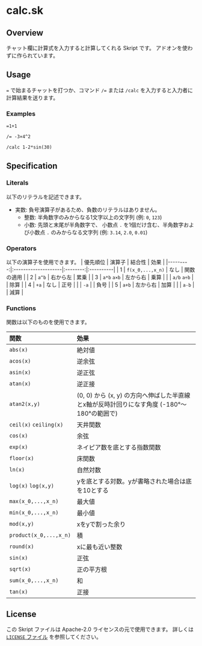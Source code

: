 # calc.sk

## Overview

チャット欄に計算式を入力すると計算してくれる Skript です。
アドオンを使わずに作られています。

## Usage

`=` で始まるチャットを打つか、コマンド `/=` または `/calc` を入力すると入力者に計算結果を送ります。

### Examples

```
=1+1
```

```
/= -3×4^2
```

```
/calc 1-2*sin(30)
```

## Specification

### Literals

以下のリテラルを記述できます。

* 実数: 負号演算子があるため、負数のリテラルはありません。
    * 整数: 半角数字のみからなる1文字以上の文字列 (例: `0`, `123`)
    * 小数: 先頭と末尾が半角数字で、
      小数点 `.` を1個だけ含む、半角数字および小数点 `.` のみからなる文字列
      (例: `3.14`, `2.0`, `0.01`)

### Operators

以下の演算子を使用できます。
| 優先順位 | 演算子               | 結合性  | 効果 |
|---------:|:--------------------|:--------:|:----------|
|        1 | `f(x_0,...,x_n)`    | なし     | 関数の適用 |
|        2 | `a^b`               | 右から左 | 累乗 |
|        3 | `a*b` `a×b`         | 左から右 | 乗算 |
|          | `a/b` `a÷b`         |         | 除算 |
|        4 | `+a`                | なし    | 正号 |
|          | `-a`                |         | 負号 |
|        5 | `a+b`               | 左から右 | 加算 |
|          | `a-b`               |         | 減算 |

### Functions

関数は以下のものを使用できます。

| 関数     | 効果 |
|:---------|:-----|
| `abs(x)` | 絶対値 |
| `acos(x)` | 逆余弦 |
| `asin(x)` | 逆正弦 |
| `atan(x)` | 逆正接 |
| `atan2(x,y)` | (0, 0) から (x, y) の方向へ伸ばした半直線とx軸が反時計回りになす角度 (-180°～180°の範囲で) |
| `ceil(x)` `ceiling(x)` | 天井関数 |
| `cos(x)` | 余弦 |
| `exp(x)` | ネイピア数を底とする指数関数 |
| `floor(x)` | 床関数 |
| `ln(x)` | 自然対数 |
| `log(x)` `log(x,y)` | yを底とする対数。yが書略された場合は底を10とする |
| `max(x_0,...,x_n)` | 最大値 |
| `min(x_0,...,x_n)` | 最小値 |
| `mod(x,y)` | xをyで割った余り |
| `product(x_0,...,x_n)` | 積 |
| `round(x)` | xに最も近い整数 |
| `sin(x)` | 正弦 |
| `sqrt(x)` | 正の平方根 |
| `sum(x_0,...,x_n)` | 和 |
| `tan(x)` | 正接 |

## License

この Skript ファイルは Apache-2.0 ライセンスの元で使用できます。
詳しくは [`LICENSE` ファイル](/LICENSE) を参照してください。
